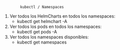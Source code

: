             kubectl / Namespaces
1. Ver todos los HelmCharts en todos los namespaces:
      - kubectl get helmchart -A
2. Ver todos los pods en todos los namespaces:
      - kubectl get pods -A
3. Ver todos los namespaces disponibles:
      - kubectl get namespaces

